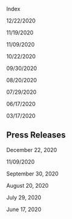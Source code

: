 Index


12/22/2020

11/19/2020

11/09/2020

10/22/2020

09/30/2020

08/20/2020

07/29/2020

06/17/2020

03/17/2020


## Press Releases

December 22, 2020

11/09/2020

September 30, 2020

August 20, 2020

July 29, 2020

June 17, 2020
